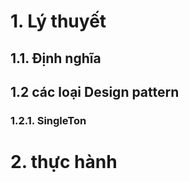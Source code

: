 # 1. Lý thuyết
## 1.1. Định nghĩa

## 1.2 các loại Design pattern

### 1.2.1. SingleTon


# 2. thực hành